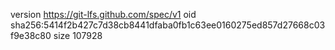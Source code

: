 version https://git-lfs.github.com/spec/v1
oid sha256:5414f2b427c7d38cb8441dfaba0fb1c63ee0160275ed857d27668c03f9e38c80
size 107928
